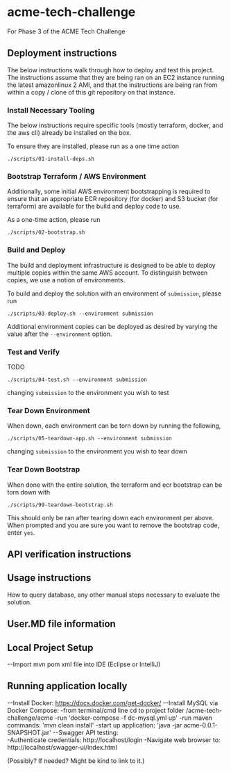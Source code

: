 # acme-tech-challenge
For Phase 3 of the ACME Tech Challenge

## Deployment instructions

The below instructions walk through how to deploy and test this project. The instructions assume that they are being ran on an EC2 instance running the latest amazonlinux 2 AMI, and that the instructions are being ran from within a copy / clone of this git repository on that instance.

### Install Necessary Tooling

The below instructions require specific tools (mostly terraform, docker, and the aws cli) already be installed on the box. 

To ensure they are installed, please run as a one time action

```shell
./scripts/01-install-deps.sh
```

### Bootstrap Terraform / AWS Environment

Additionally, some initial AWS environment bootstrapping is required to ensure that an appropriate ECR repository (for docker) and S3 bucket (for terraform) are available for the build and deploy code to use.

As a one-time action, please run

```shell
./scripts/02-bootstrap.sh
```

### Build and Deploy

The build and deployment infrastructure is designed to be able to deploy multiple copies within the same AWS account. To distinguish between copies, we use a notion of environments.

To build and deploy the solution with an environment of `submission`, please run

```shell
./scripts/03-deploy.sh --environment submission
```

Additional environment copies can be deployed as desired by varying the value after the `--environment` option.

### Test and Verify

TODO

```shell
./scripts/04-test.sh --environment submission
```

changing `submission` to the environment you wish to test

### Tear Down Environment

When down, each environment can be torn down by running the following,

```shell
./scripts/05-teardown-app.sh --environment submission
```

changing `submission` to the environment you wish to tear down

### Tear Down Bootstrap

When done with the entire solution, the terraform and ecr bootstrap can be torn down with

```shell
./scripts/99-teardown-bootstrap.sh
```

This should only be ran after tearing down each environment per above.
When prompted and you are sure you want to remove the bootstrap code, enter `yes`.

## API verification instructions

## Usage instructions

How to query database, any other manual steps necessary to evaluate the solution.

## User.MD file information

## Local Project Setup
--Import mvn pom xml file into IDE (Eclipse or IntelliJ)

## Running application locally
--Install Docker:  https://docs.docker.com/get-docker/
--Install MySQL via Docker Compose:
    -from terminal/cmd line cd to project folder /acme-tech-challenge/acme
    -run 'docker-compose -f dc-mysql.yml up'
    -run maven commands:  'mvn clean install'
    -start up application: 'java -jar acme-0.0.1-SNAPSHOT.jar'
--Swagger API testing:  
    -Authenticate credentials: http://localhost/login
    -Navigate web browser to:  http://localhost/swagger-ui/index.html


(Possibly? If needed? Might be kind to link to it.)
